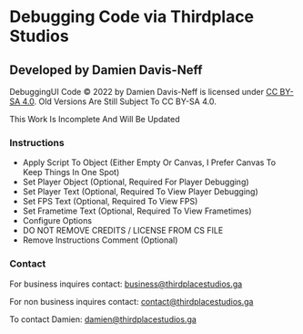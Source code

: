 # Debugging Code via Thirdplace Studios #

## Developed by Damien Davis-Neff ##

DebuggingUI Code © 2022 by Damien Davis-Neff is licensed under [CC BY-SA 4.0](https://creativecommons.org/licenses/by-sa/4.0/ "CC BY-SA 4.0"). Old Versions Are Still Subject To CC BY-SA 4.0.

This Work Is Incomplete And Will Be Updated

### Instructions ###

  - Apply Script To Object (Either Empty Or Canvas, I Prefer Canvas To Keep Things In One Spot)
  - Set Player Object (Optional, Required For Player Debugging)
  - Set Player Text (Optional, Required To View Player Debugging)
  - Set FPS Text (Optional, Required To View FPS)
  - Set Frametime Text (Optional, Required To View Frametimes)
  - Configure Options
  - DO NOT REMOVE CREDITS / LICENSE FROM CS FILE
  - Remove Instructions Comment (Optional)

### Contact ###

For business inquires contact: business@thirdplacestudios.ga

For non business inquires contact: contact@thirdplacestudios.ga

To contact Damien: damien@thirdplacestudios.ga
